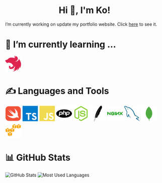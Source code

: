 <!--
### Hi there 👋
**Ko1103/Ko1103** is a ✨ _special_ ✨ repository because its `README.md` (this file) appears on your GitHub profile.

Here are some ideas to get you started:

- 🔭 I’m currently working on ...
- 🌱 I’m currently learning ...
- 👯 I’m looking to collaborate on ...
- 🤔 I’m looking for help with ...
- 💬 Ask me about ...
- 📫 How to reach me: ...
- 😄 Pronouns: ...
- ⚡ Fun fact: ...
-->

<h1 align="center"> Hi 👋, I'm Ko! </h1>

<p>I’m currently working on update my portfolio website. Click <a href="https://ko-yamaura.com" target="_blank" rel="noopener noreferrer">here</a> to see it.</p>

<h1>🌱 I’m currently learning ... </h1>
<a href="https://nestjs.com" target="_blank" rel="noopener noreferrer"> <img src="https://raw.githubusercontent.com/devicons/devicon/master/icons/nestjs/nestjs-plain.svg" alt="nestjs" width="50" height="50"></a>

<h1>✍️ Languages and Tools</h1>
<a href="https://developer.apple.com/swift" target="_blank" rel="noopener noreferrer"> <img src="https://raw.githubusercontent.com/devicons/devicon/master/icons/swift/swift-original.svg" alt="swift" width="50" height="50"></a>
<a href="https://www.typescriptlang.org" target="_blank" rel="noopener noreferrer"> <img src="https://raw.githubusercontent.com/devicons/devicon/master/icons/typescript/typescript-plain.svg" alt="typescript" width="50" height="50"></a>
<a href="https://developer.mozilla.org/en-US/docs/Web/JavaScript" target="_blank" rel="noopener noreferrer"> <img src="https://raw.githubusercontent.com/devicons/devicon/master/icons/javascript/javascript-plain.svg" alt="javascript" width="50" height="50"></a>
<a href="https://www.php.net" target="_blank" rel="noopener noreferrer"> <img src="https://raw.githubusercontent.com/devicons/devicon/master/icons/php/php-plain.svg" alt="php" width="50" height="50"></a>
<a href="https://nodejs.org/en" target="_blank" rel="noopener noreferrer"> <img src="https://raw.githubusercontent.com/devicons/devicon/master/icons/nodejs/nodejs-plain.svg" alt="nodejs" width="50" height="50"></a>
<a href="https://httpd.apache.org" target="_blank" rel="noopener noreferrer"> <img src="https://raw.githubusercontent.com/devicons/devicon/master/icons/apache/apache-plain.svg" alt="apache" width="50" height="50"></a>
<a href="https://www.nginx.com" target="_blank" rel="noopener noreferrer"> <img src="https://raw.githubusercontent.com/devicons/devicon/master/icons/nginx/nginx-original.svg" alt="nginx" width="50" height="50"></a>
<a href="https://www.mysql.com" target="_blank" rel="noopener noreferrer"> <img src="https://raw.githubusercontent.com/devicons/devicon/master/icons/mysql/mysql-plain.svg" alt="mysql" width="50" height="50"></a>
<a href="https://www.mongodb.com" target="_blank" rel="noopener noreferrer"> <img src="https://raw.githubusercontent.com/devicons/devicon/master/icons/mongodb/mongodb-plain.svg" alt="mongodb" width="50" height="50"></a>
<a href="https://aws.amazon.com/" target="_blank" rel="noopener noreferrer"> <img src="https://raw.githubusercontent.com/devicons/devicon/master/icons/amazonwebservices/amazonwebservices-original.svg" alt="amazonwebservice" width="50" height="50"></a>


<h1>📊 GitHub Stats</h1>
<img src="https://github-readme-stats.vercel.app/api?username=Ko1103&count_private=true&include_all_commits=true" alt="GitHub Stats">
<img src="https://github-readme-stats.vercel.app/api/top-langs/?username=Ko1103&layout=compact" alt="Most Used Languages">
